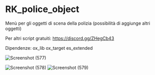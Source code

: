 # RK_police_object
Menù per gli oggetti di scena della polizia (possibilità di aggiunge altri oggetti)

Per altri script gratuiti: https://discord.gg/ZHegCb43

Dipendenze:
ox_lib
ox_target
es_extended

![Screenshot (577)](https://github.com/user-attachments/assets/e5a903e8-364b-41e4-854f-4a2c36518103)

![Screenshot (578)](https://github.com/user-attachments/assets/ee5e1f7e-cbee-4467-90e9-68b016befc7d)
![Screenshot (579)](https://github.com/user-attachments/assets/edb21d3e-ff14-4447-a4b5-1447862dd80a)
